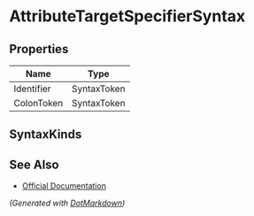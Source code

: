 # AttributeTargetSpecifierSyntax

## Properties

| Name       | Type        |
| ---------- | ----------- |
| Identifier | SyntaxToken |
| ColonToken | SyntaxToken |

## SyntaxKinds

## See Also

* [Official Documentation](https://docs.microsoft.com/en-us/dotnet/api/microsoft.codeanalysis.csharp.syntax.attributetargetspecifiersyntax)


*\(Generated with [DotMarkdown](http://github.com/JosefPihrt/DotMarkdown)\)*